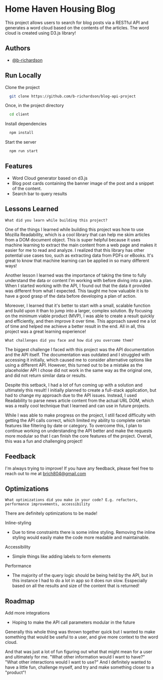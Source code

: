 
# Home Haven Housing Blog

This project allows users to search for blog posts via a RESTful API and generates a word cloud based on the contents of the articles. The word cloud is created using D3.js library!


## Authors

- [@b-richardson](https://github.com/b-richardson)


## Run Locally

Clone the project

```bash
  git clone https://github.com/b-richardson/blog-api-project
```

Once, in the project directory

```bash
  cd client
```

Install dependencies

```bash
  npm install
```

Start the server

```bash
  npm run start
```


## Features

- Word Cloud generator based on d3.js
- Blog post cards containing the banner image of the post and a snippet of the content.
- Search bar to query results



## Lessons Learned

```What did you learn while building this project?``` 

One of the things I learned while building this project was how to use Mozilla Readability, which is a cool library that can help me skim articles from a DOM document object. This is super helpful because it uses machine learning to extract the main content from a web page and makes it easier for me to read and analyze. I realized that this library has other potential use cases too, such as extracting data from PDFs or eBooks. It's great to know that machine learning can be applied in so many different ways!

Another lesson I learned was the importance of taking the time to fully understand the data or content I'm working with before diving into a plan. When I started working with the API, I found out that the data it provided was different from what I expected. This taught me how valuable it is to have a good grasp of the data before developing a plan of action.

Moreover, I learned that it's better to start with a small, scalable function and build upon it than to jump into a larger, complex solution. By focusing on the minimum viable product (MVP), I was able to create a result quickly and efficiently, and then improve it over time. This approach saved me a lot of time and helped me achieve a better result in the end. All in all, this project was a great learning experience!





```What challenges did you face and how did you overcome them?```

The biggest challenge I faced with this project was the API documentation and the API itself. The documentation was outdated and I struggled with accessing it initially, which caused me to consider alternative options like using a different API. However, this turned out to be a mistake as the placeholder API I chose did not work in the same way as the original one, and did not return similar data or results.

Despite this setback, I had a lot of fun coming up with a solution and ultimately this result! I initially planned to create a full-stack application, but had to change my approach due to the API issues. Instead, I used Readability to parse news article content from the actual URL DOM, which was a really cool technique that I learned and can use in future projects.

While I was able to make progress on the project, I still faced difficulty with getting the API calls correct, which limited my ability to complete certain features like filtering by date or category. To overcome this, I plan to continue working on understanding the API better and make the requests more modular so that I can finish the core features of the project. Overall, this was a fun and challenging project!
## Feedback

I'm always trying to improve! If you have any feedback, please feel free to reach out to me at brich804@gmail.com


## Optimizations

```What optimizations did you make in your code? E.g. refactors, performance improvements, accessibility```

There are definitely optimizations to be made! 

Inline-styling

- Due to time constraints there is some inline styling. Removing the inline styling would easily make the code more readable and maintainable.

Accessibility

- Simple things like adding labels to form elements

Performance

- The majority of the query logic should be being held by the API, but in this instance I had to do a lot in app so it does run slow. Esspecially based on all the results and size of the content that is returned!



## Roadmap


Add more integrations

- Hoping to make the API call parameters modular in the future

Generally this whole thing was thrown together quick but I wanted to make something that would be useful to a user, and give more context to the word cloud.

And that was just a lot of fun figuring out what that might mean for a user and ultimately for me. "What other information would I want to have?" "What other interactions would I want to use?" And I definitely wanted to have a little fun, challenge myself, and try and make something closer to a "product"!




